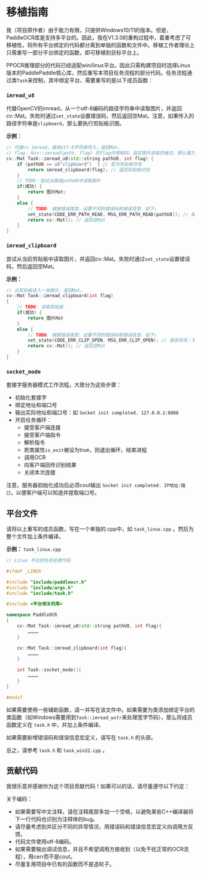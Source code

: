# 移植指南

我（项目原作者）由于能力有限，只提供Windows10/11的版本。但是，PaddleOCR库是支持多平台的。因此，我在V1.3.0的重构过程中，着重考虑了可移植性，将所有平台绑定的代码都分离到单独的函数和文件中。移植工作者理论上只需重写一部分平台绑定的函数，即可移植到目标平台上。

PPOCR推理部分的代码已经适配win/linux平台。因此只需构建项目时选择Linux版本的PaddlePaddle核心库，然后重写本项目任务流程的部分代码。任务流程通过类`Task`来控制，其中绑定平台、需要重写的是以下成员函数：

### `imread_u8`

代替OpenCV的imread，从一个utf-8编码的路径字符串中读取图片，并返回cv::Mat。失败时通过`set_state`设置错误码，然后返回空Mat。注意，如果传入的路径字符串是`clipboard`，那么要执行剪贴板识图。

**示例：**

```cpp
// 代替cv imread，接收utf-8字符串传入，返回Mat。 
// flag：与cv::imread(path, flag) 的flag作用相同，指定图片读取的格式，默认值为cv::IMREAD_COLOR
cv::Mat Task::imread_u8(std::string pathU8, int flag) {
    if (pathU8 == u8"clipboard")  { // 若为剪贴板任务 
        return imread_clipboard(flag); // 返回剪贴板识别 
    }
    // TODO：尝试从路径pathU8中读取图片 
    if(成功) {
        return 图片Mat;
    }
    else {
        // TODO: 根据错误类型，设置不同的错误码和错误信息，如下↓ 
        set_state(CODE_ERR_PATH_READ, MSG_ERR_PATH_READ(pathU8)); // 报告状态：无法读取 
        return cv::Mat(); // 返回空Mat 
    }
}
```

### `imread_clipboard`

尝试从当前剪贴板中读取图片，并返回cv::Mat。失败时通过`set_state`设置错误码，然后返回空Mat。

**示例：**

```cpp
// 从剪贴板读入一张图片，返回Mat。 
cv::Mat Task::imread_clipboard(int flag)
{
    // TODO: 读取剪贴板 
    if(成功) {
        return 图片Mat
    }
    else {
        // TODO: 根据错误类型，设置不同的错误码和错误信息，如下↓ 
        set_state(CODE_ERR_CLIP_OPEN, MSG_ERR_CLIP_OPEN); // 报告状态：剪贴板打开失败
        return cv::Mat(); // 返回空Mat 
    }
}
```

### `socket_mode`

套接字服务器模式工作流程。大致分为这些步骤：

- 初始化套接字
- 绑定地址和端口号
- 输出实际地址和端口号：如 `Socket init completed. 127.0.0.1:8888`
- 开启任务循环：
  - 接受客户端连接
  - 接受客户端指令
  - 解析指令
  - 若类属性`is_exit`被设为true，则退出循环，结束进程
  - 调用OCR
  - 向客户端回传识别结果
  - 关闭本次连接

注意，服务器初始化成功后必须cout输出 `Socket init completed. IP地址:端口`，以便客户端可以知道并提取端口号。

## 平台文件

请将以上重写的成员函数，写在一个单独的.cpp中，如 `task_linux.cpp` 。然后为整个文件加上条件编译。

**示例：** `task_linux.cpp`

```cpp
// Linux 平台的任务处理代码

#ifdef _LINUX

#include "include/paddleocr.h"
#include "include/args.h"
#include "include/task.h"

#include <平台相关的库>

namespace PaddleOCR
{
    cv::Mat Task::imread_u8(std::string pathU8, int flag){
        …………
    }

    cv::Mat Task::imread_clipboard(int flag){
        …………
    }

    int Task::socket_mode(){
        …………
    }
}

#endif
```

如果需要使用一些辅助函数，请一并写在该文件中。如果需要为类添加绑定平台的类函数（如Windows需要用到`Task::imread_wstr`来处理宽字节码），那么将成员函数定义在 `task.h` 中，并加上条件编译。

如果需要新增错误码和错误信息宏定义，请写在 `task.h` 的头部。

总之，请参考 `task.h` 和 `task_win32.cpp` 。

## 贡献代码

我很乐意并感谢你为这个项目贡献代码！如果可以的话，请尽量遵守以下约定：

关于编码：
- 如果需要写中文注释，请在注释尾部多加一个空格，以避免某些C++编译器将下一行代码也识别为注释体的bug。
- 请尽量考虑到并区分不同的异常情况，用错误码和错误信息宏定义向调用方反馈。
- 代码文件使用utf-8编码。
- 如果需要输出调试信息，并且不希望调用方接收到（以免干扰正常的OCR流程），用cerr而不是cout。
- 尽量复用项目中已有的函数而不是造轮子。